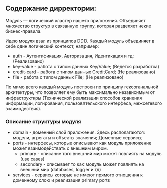 ## Содержание дирректории:
Модуль — логический кластер нашего приложения. 
Объединяет множество структур в связанную группу, которая разделяет некие бизнес-правила. 

Идею модуля взал из принципов DDD. 
Каждый модуль объединяет в себе один логический контекст, например: 
- auth - Аутентификация, Авторизация, Идентикация и тд; (Реализовано)
- key-value - работа с типом данных Key/Value; (Ведется разработка)
- credit-card - работа с типом данных CreditCard; (Не реализовано)
- file - работа с типом данных File; (Не реализовано)

По мимо всего каждый модуль построен по принципу гексоганальной архитектуры, что позволяет ему быть максимально независимым
от инфраструкткры (Технической реализации способов хранения информации, логирования, пользовательского интерфеса, межсетевого взаимодествия).

### Описание структуры модуля
- domain - доменный слой приложения. Здесь располагаются: модели, агрегаты и объекты значения; Доменные сервисы; 
- ports - интерфесы, которые описывают как модуль приложение может взаимодействать с внешним миром.
  - primary - описание того внешний мир может повлиять на модуль (use cases)
  - secondary - описывает то как модуль может повлиять на внешний мир (databases, logger и тд)
- services - сервисы которые не имеют прямого отношения к доменному слою и реализация primary ports